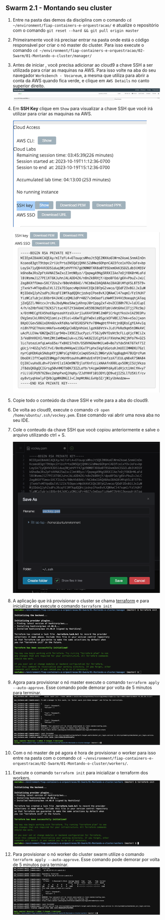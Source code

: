 ## Swarm 2.1 - Montando seu cluster


1. Entre na pasta das demos da disciplina com o comando `cd ~/environment/fiap-containers-e-orquestracao/` e atualize o repositório com o comando `git reset --hard && git pull origin master`
2. Primeiramente você irá precisar entrar na pasta onde está o código responsável por criar o nó master do cluster. Para isso execute o comando `cd ~/environment/fiap-containers-e-orquestracao/02-Swarm/01-Montando-o-cluster/manager/`
3. Antes de iniciar , você precisa adicionar ao cloud9 a chave SSH a ser utilizada para criar as maquinas na AWS. Para isso volte na aba do seu navegador `Worksbench - Vocareum`, a mesma que utiliza para abrir a conta da AWS quando fica verde, e clique em `AWS Details` no canto superior direito.
   ![](img/5.png)
4. Em <b>SSH Key</b> clique em `Show` para visualizar a chave SSH que você irá utilizar para criar as maquinas na AWS.
   
   ![](img/6.png)

   ![](img/7.png)
5. Copie todo o conteúdo da chave SSH e volte para a aba do cloud9.
6. De volta ao cloud9, execute o comando `c9 open /home/ubuntu/.ssh/vockey.pem`. Esse comando vai abrir uma nova aba no seu IDE.
7. Cole o conteudo da chave SSH que você copiou anteriormente e salve o arquivo utilizando ctrl + S.
   
   ![](img/8.png)

8. A aplicação que irá provisionar o cluster se chama [terraform](https://www.terraform.io/) e para inicializar ela execute o comando `terraform init`
   ![](img/1.png)
9.  Agora para provisionar o nó master execute o comando `terraform apply --auto-approve`. Esse comando pode demorar por volta de 5 minutos para terminar.
![](img/2.png)
1. Com o nó master de pé agora é hora de provisionar o worker para isso entre na pasta com o comando `cd ~/environment/fiap-containers-e-orquestracao/02-Swarm/01-Montando-o-cluster/workers/`.
2. Execute o comando `terraform init` para inicializar o terraform dos workers.
   ![](img/3.png)
3. Para provisionar o nó worker do cluster swarm utilize o comando `terraform apply --auto-approve`. Esse comando pode demorar por volta de 5 minutos para terminar.
   ![](img/4.png)
